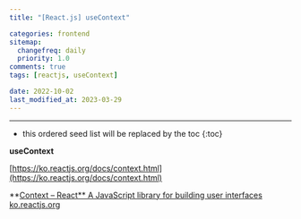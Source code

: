 ```yaml
---
title: "[React.js] useContext"

categories: frontend
sitemap:
  changefreq: daily
  priority: 1.0
comments: true
tags: [reactjs, useContext]

date: 2022-10-02
last_modified_at: 2023-03-29
---
```


---

<!-- prettier-ignore -->
* this ordered seed list will be replaced by the toc 
{:toc}

**useContext**

[https://ko.reactjs.org/docs/context.html](https://ko.reactjs.org/docs/context.html)

**[Context – React**
A JavaScript library for building user interfaces
ko.reactjs.org](https://ko.reactjs.org/docs/context.html)
